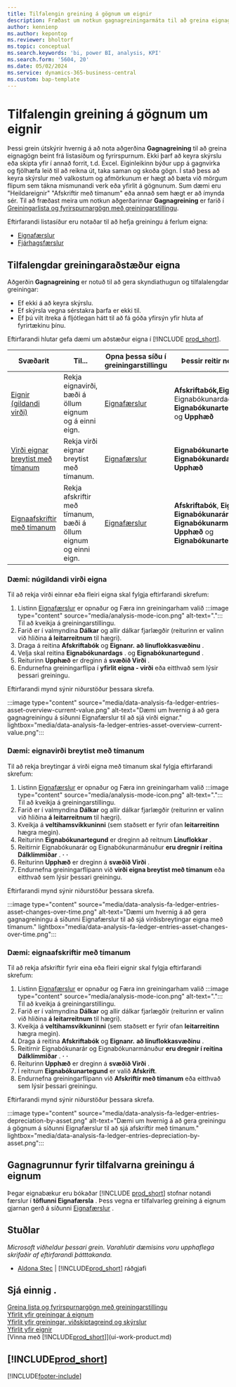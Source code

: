 ```yaml
---
title: Tilfalengin greining á gögnum um eignir
description: Fræðast um notkun gagnagreiningarmáta til að greina eignagögn.
author: kennienp
ms.author: kepontop
ms.reviewer: bholtorf
ms.topic: conceptual
ms.search.keywords: 'bi, power BI, analysis, KPI'
ms.search.form: '5604, 20'
ms.date: 05/02/2024
ms.service: dynamics-365-business-central
ms.custom: bap-template
---
```


# Tilfalengin greining á gögnum um eignir

Þessi grein útskýrir hvernig á að nota aðgerðina **Gagnagreining** til að greina eignagögn beint frá listasíðum og fyrirspurnum. Ekki þarf að keyra skýrslu eða skipta yfir í annað forrit, t.d. Excel. Eiginleikinn býður upp á gagnvirka og fjölhæfa leið til að reikna út, taka saman og skoða gögn. Í stað þess að keyra skýrslur með valkostum og afmörkunum er hægt að bæta við mörgum flipum sem tákna mismunandi verk eða yfirlit á gögnunum. Sum dæmi eru "Heildareignir" "Afskriftir með tímanum" eða annað sem hægt er að ímynda sér. Til að fræðast meira um notkun aðgerðarinnar **Gagnagreining** er farið í [Greiningarlista og fyrirspurnargögn með greiningarstillingu](analysis-mode.md).

Eftirfarandi listasíður eru notaðar til að hefja greiningu á ferlum eigna:

- [Eignafærslur](https://businesscentral.dynamics.com/?page=5604)
- [Fjárhagsfærslur](https://businesscentral.dynamics.com/?page=20)

## Tilfalengdar greiningaraðstæður eigna

Aðgerðin **Gagnagreining** er notuð til að gera skyndiathugun og tilfalalengdar greiningar:

- Ef ekki á að keyra skýrslu.
- Ef skýrsla vegna sérstakra þarfa er ekki til.
- Ef þú vilt ítreka á fljótlegan hátt til að fá góða yfirsýn yfir hluta af fyrirtækinu þínu.

Eftirfarandi hlutar gefa dæmi um aðstæður eigna í [!INCLUDE [prod_short](includes/prod_short.md)].

| Svæðarit | Til... | Opna þessa síðu í greiningarstillingu | Þessir reitir notaðir |
| ---- | ----- | ------------------------------- |------------------- |
| [Eignir (gildandi virði)](#example-fixed-assets-current-value) | Rekja eignavirði, bæði á öllum eignum og á einni eign. | [Eignafærslur](https://businesscentral.dynamics.com/?page=5604) | **Afskriftabók,Eignanr** **.,** Eignabókunardags **.**, **Eignabókunartegund** og **Upphæð** |
| [Virði eignar breytist með tímanum](#example-asset-value-changes-over-time) | Rekja virði eignar breytist með tímanum. | [Eignafærslur](https://businesscentral.dynamics.com/?page=5604) | **Eignabókunartegund**, **Eignabókunardags.** og **Upphæð** |
|[Eignaafskriftir með tímanum](#example-fixed-asset-depreciations-over-time) | Rekja afskriftir með tímanum, bæði á öllum eignum og einni eign. | [Eignafærslur](https://businesscentral.dynamics.com/?page=5604) | **Afskriftabók**, **Eignanr.**, **Eignabókunarár**, **Eignabókunarmánuður**, **Upphæð** og **Eignabókunartegund** |

### Dæmi: núgildandi virði eigna

Til að rekja virði einnar eða fleiri eigna skal fylgja eftirfarandi skrefum:

1. Listinn [Eignafærslur](https://businesscentral.dynamics.com/?page=5604) er opnaður og Færa inn greiningarham valið :::image type="content" source="media/analysis-mode-icon.png" alt-text="."::: Til að kveikja á greiningarstillingu.
1. Farið er í valmyndina **Dálkar** og allir dálkar fjarlægðir (reiturinn er valinn við hliðina **á leitarreitnum** til hægri).
1. Draga á reitina **Afskriftabók** og **Eignanr.**  **að línuflokkasvæðinu** .
1. Velja skal reitina **Eignabókunardags** . og **Eignabókunartegund** .
1. Reiturinn **Upphæð** er dreginn á **svæðið Virði** .
1. Endurnefna greiningarflipa í **yfirlit eigna - virði** eða eitthvað sem lýsir þessari greiningu.

Eftirfarandi mynd sýnir niðurstöður þessara skrefa.

:::image type="content" source="media/data-analysis-fa-ledger-entries-asset-overview-current-value.png" alt-text="Dæmi um hvernig á að gera gagnagreiningu á síðunni Eignafærslur til að sjá virði eignar." lightbox="media/data-analysis-fa-ledger-entries-asset-overview-current-value.png":::

### Dæmi: eignavirði breytist með tímanum

Til að rekja breytingar á virði eigna með tímanum skal fylgja eftirfarandi skrefum:

1. Listinn [Eignafærslur](https://businesscentral.dynamics.com/?page=5604) er opnaður og Færa inn greiningarham valið :::image type="content" source="media/analysis-mode-icon.png" alt-text="."::: Til að kveikja á greiningarstillingu.
1. Farið er í valmyndina **Dálkar** og allir dálkar fjarlægðir (reiturinn er valinn við hliðina **á leitarreitnum** til hægri).
1. Kveikja á **veltihamsvíkkuninni** (sem staðsett er fyrir ofan **leitarreitinn** hægra megin).
1. Reiturinn **Eignabókunartegund** er dreginn að reitnum **Línuflokkar** .
1. Reitirnir Eignabókunarár og Eignabókunarmánuður **eru dregnir í reitina Dálklímmiðar** . **·**  **·** 
1. Reiturinn **Upphæð** er dreginn á **svæðið Virði** .
1. Endurnefna greiningarflipann við **virði eigna breytist með tímanum** eða eitthvað sem lýsir þessari greiningu.

Eftirfarandi mynd sýnir niðurstöður þessara skrefa.

:::image type="content" source="media/data-analysis-fa-ledger-entries-asset-changes-over-time.png" alt-text="Dæmi um hvernig á að gera gagnagreiningu á síðunni Eignafærslur til að sjá virðisbreytingar eigna með tímanum." lightbox="media/data-analysis-fa-ledger-entries-asset-changes-over-time.png":::

### Dæmi: eignaafskriftir með tímanum

Til að rekja afskriftir fyrir eina eða fleiri eignir skal fylgja eftirfarandi skrefum:

1. Listinn [Eignafærslur](https://businesscentral.dynamics.com/?page=5604) er opnaður og Færa inn greiningarham valið :::image type="content" source="media/analysis-mode-icon.png" alt-text="."::: Til að kveikja á greiningarstillingu.
1. Farið er í valmyndina **Dálkar** og allir dálkar fjarlægðir (reiturinn er valinn við hliðina **á leitarreitnum** til hægri).
1. Kveikja á **veltihamsvíkkuninni** (sem staðsett er fyrir ofan **leitarreitinn** hægra megin).
1. Draga á reitina **Afskriftabók** og **Eignanr.**  **að línuflokkasvæðinu** .
1. Reitirnir Eignabókunarár og Eignabókunarmánuður **eru dregnir í reitina Dálklímmiðar** . **·**  **·** 
1. Reiturinn **Upphæð** er dreginn á **svæðið Virði** .
1. Í reitnum **Eignabókunartegund** er valið **Afskrift**.
1. Endurnefna greiningarflipann við **Afskriftir með tímanum** eða eitthvað sem lýsir þessari greiningu.

Eftirfarandi mynd sýnir niðurstöður þessara skrefa.

:::image type="content" source="media/data-analysis-fa-ledger-entries-depreciation-by-asset.png" alt-text="Dæmi um hvernig á að gera greiningu á gögnum á síðunni Eignafærslur til að sjá afskriftir með tímanum." lightbox="media/data-analysis-fa-ledger-entries-depreciation-by-asset.png":::

## Gagnagrunnur fyrir tilfalvarna greiningu á eignum

Þegar eignabækur eru bókaðar [!INCLUDE [prod_short](includes/prod_short.md)]  stofnar notandi færslur í **töflunni Eignafærsla** . Þess vegna er tilfalvarleg greining á eignum gjarnan gerð á síðunni [Eignafærslur](https://businesscentral.dynamics.com/?page=5604) .

## Stuðlar

*Microsoft viðheldur þessari grein. Varahlutir dæmisins voru upphaflega skrifaðir af eftirfarandi þátttakanda.*

* [Aldona Stec](https://www.linkedin.com/in/aldona-stec-25283bb1) | [!INCLUDE[prod_short](includes/prod_short.md)] ráðgjafi

## Sjá einnig .

[Greina lista og fyrirspurnargögn með greiningarstillingu](analysis-mode.md)  
[Yfirlit yfir greiningar á eignum](fa-analytics-overview.md)  
[Yfirlit yfir greiningar, viðskiptagreind og skýrslur](reports-bi-reporting.md)  
[Yfirlit yfir eignir](fa-manage.md)  
[Vinna með [!INCLUDE[prod_short](includes/prod_short.md)]](ui-work-product.md)  

## [!INCLUDE[prod_short](includes/free_trial_md.md)]  

[!INCLUDE[footer-include](includes/footer-banner.md)]
